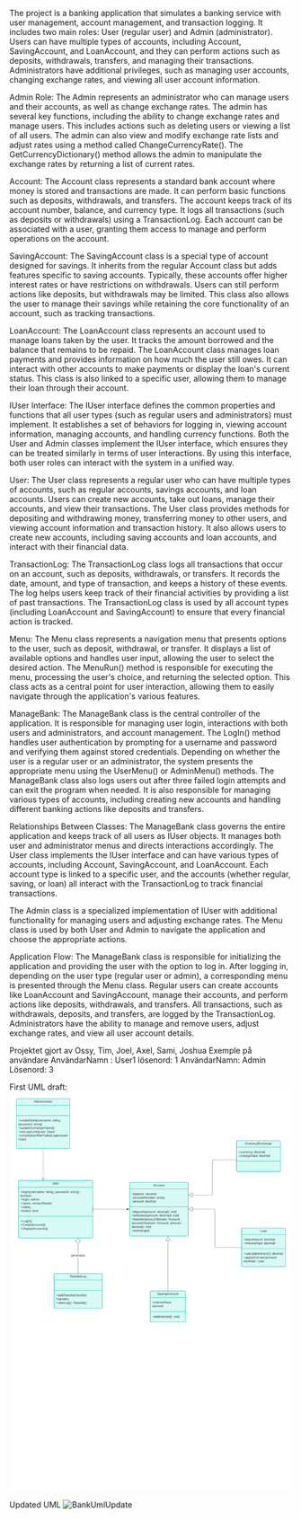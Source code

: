 The project is a banking application that simulates a banking service with user management, account management, and transaction logging. It includes two main roles: User (regular user) and Admin (administrator). Users can have multiple types of accounts, including Account, SavingAccount, and LoanAccount, and they can perform actions such as deposits, withdrawals, transfers, and managing their transactions. Administrators have additional privileges, such as managing user accounts, changing exchange rates, and viewing all user account information.

Admin Role:
The Admin represents an administrator who can manage users and their accounts, as well as change exchange rates. The admin has several key functions, including the ability to change exchange rates and manage users. This includes actions such as deleting users or viewing a list of all users. The admin can also view and modify exchange rate lists and adjust rates using a method called ChangeCurrencyRate(). The GetCurrencyDictionary() method allows the admin to manipulate the exchange rates by returning a list of current rates.

Account:
The Account class represents a standard bank account where money is stored and transactions are made. It can perform basic functions such as deposits, withdrawals, and transfers. The account keeps track of its account number, balance, and currency type. It logs all transactions (such as deposits or withdrawals) using a TransactionLog. Each account can be associated with a user, granting them access to manage and perform operations on the account.

SavingAccount:
The SavingAccount class is a special type of account designed for savings. It inherits from the regular Account class but adds features specific to saving accounts. Typically, these accounts offer higher interest rates or have restrictions on withdrawals. Users can still perform actions like deposits, but withdrawals may be limited. This class also allows the user to manage their savings while retaining the core functionality of an account, such as tracking transactions.

LoanAccount:
The LoanAccount class represents an account used to manage loans taken by the user. It tracks the amount borrowed and the balance that remains to be repaid. The LoanAccount class manages loan payments and provides information on how much the user still owes. It can interact with other accounts to make payments or display the loan's current status. This class is also linked to a specific user, allowing them to manage their loan through their account.

IUser Interface:
The IUser interface defines the common properties and functions that all user types (such as regular users and administrators) must implement. It establishes a set of behaviors for logging in, viewing account information, managing accounts, and handling currency functions. Both the User and Admin classes implement the IUser interface, which ensures they can be treated similarly in terms of user interactions. By using this interface, both user roles can interact with the system in a unified way.

User:
The User class represents a regular user who can have multiple types of accounts, such as regular accounts, savings accounts, and loan accounts. Users can create new accounts, take out loans, manage their accounts, and view their transactions. The User class provides methods for depositing and withdrawing money, transferring money to other users, and viewing account information and transaction history. It also allows users to create new accounts, including saving accounts and loan accounts, and interact with their financial data.

TransactionLog:
The TransactionLog class logs all transactions that occur on an account, such as deposits, withdrawals, or transfers. It records the date, amount, and type of transaction, and keeps a history of these events. The log helps users keep track of their financial activities by providing a list of past transactions. The TransactionLog class is used by all account types (including LoanAccount and SavingAccount) to ensure that every financial action is tracked.

Menu:
The Menu class represents a navigation menu that presents options to the user, such as deposit, withdrawal, or transfer. It displays a list of available options and handles user input, allowing the user to select the desired action. The MenuRun() method is responsible for executing the menu, processing the user's choice, and returning the selected option. This class acts as a central point for user interaction, allowing them to easily navigate through the application's various features.

ManageBank:
The ManageBank class is the central controller of the application. It is responsible for managing user login, interactions with both users and administrators, and account management. The LogIn() method handles user authentication by prompting for a username and password and verifying them against stored credentials. Depending on whether the user is a regular user or an administrator, the system presents the appropriate menu using the UserMenu() or AdminMenu() methods. The ManageBank class also logs users out after three failed login attempts and can exit the program when needed. It is also responsible for managing various types of accounts, including creating new accounts and handling different banking actions like deposits and transfers.

Relationships Between Classes:
The ManageBank class governs the entire application and keeps track of all users as IUser objects. It manages both user and administrator menus and directs interactions accordingly. The User class implements the IUser interface and can have various types of accounts, including Account, SavingAccount, and LoanAccount. Each account type is linked to a specific user, and the accounts (whether regular, saving, or loan) all interact with the TransactionLog to track financial transactions.

The Admin class is a specialized implementation of IUser with additional functionality for managing users and adjusting exchange rates. The Menu class is used by both User and Admin to navigate the application and choose the appropriate actions.

Application Flow:
The ManageBank class is responsible for initializing the application and providing the user with the option to log in. After logging in, depending on the user type (regular user or admin), a corresponding menu is presented through the Menu class. Regular users can create accounts like LoanAccount and SavingAccount, manage their accounts, and perform actions like deposits, withdrawals, and transfers. All transactions, such as withdrawals, deposits, and transfers, are logged by the TransactionLog. Administrators have the ability to manage and remove users, adjust exchange rates, and view all user account details.

Projektet gjort av Ossy, Tim, Joel, Axel, Sami, Joshua
Exemple på användare
AnvändarNamn : User1
lösenord: 1
AnvändarNamn: Admin
Lösenord: 3


First UML draft:
![Sample Image](BankNET2024/BankNet.png)

Updated UML
![BankUmlUpdate](https://github.com/user-attachments/assets/597ebc36-c706-4ced-9110-d4746d53e3ce)
